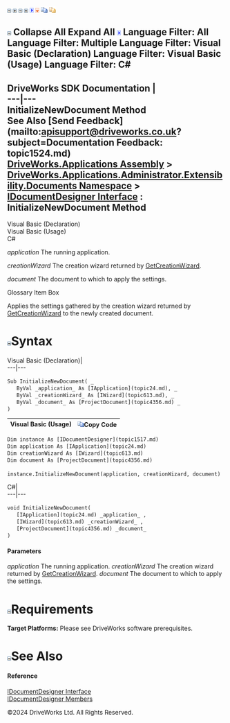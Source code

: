 ![](dotnetimages/collapse.gif) ![](dotnetimages/expand.gif) ![](dotnetimages/collapse.gif) ![](dotnetimages/expand.gif) ![](dotnetimages/drpdown.gif) ![](dotnetimages/drpdown_orange.gif) ![](dotnetimages/copycode.gif) ![](dotnetimages/copycodeHighlight.gif)

![](dotnetimages/collapse.gif) Collapse All Expand All ![](dotnetimages/drpdown.gif) Language Filter: All  Language Filter: Multiple  Language Filter: Visual Basic (Declaration) Language Filter: Visual Basic (Usage) Language Filter: C#  
---  
DriveWorks SDK Documentation  |   
---|---  
InitializeNewDocument Method   
See Also [Send Feedback](mailto:apisupport@driveworks.co.uk?subject=Documentation Feedback: topic1524.md)  
[DriveWorks.Applications Assembly](topic13.md) > [DriveWorks.Applications.Administrator.Extensibility.Documents Namespace](topic1507.md) > [IDocumentDesigner Interface](topic1517.md) : InitializeNewDocument Method  
---  
  
Visual Basic (Declaration)    
Visual Basic (Usage)    
C# 

_application_
    The running application.

_creationWizard_
    The creation wizard returned by [GetCreationWizard](topic1523.md).

_document_
    The document to which to apply the settings.

Glossary Item Box

Applies the settings gathered by the creation wizard returned by [GetCreationWizard](topic1523.md) to the newly created document. 

# ![](dotnetimages/collapse.gif)Syntax

Visual Basic (Declaration)|   
---|---  
      
    
    Sub InitializeNewDocument( _
       ByVal _application_ As [IApplication](topic24.md), _
       ByVal _creationWizard_ As [IWizard](topic613.md), _
       ByVal _document_ As [ProjectDocument](topic4356.md) _
    )   
  
Visual Basic (Usage)| ![](dotnetimages/copycode.gif)Copy Code  
---|---  
      
    
    Dim instance As [IDocumentDesigner](topic1517.md)
    Dim application As [IApplication](topic24.md)
    Dim creationWizard As [IWizard](topic613.md)
    Dim document As [ProjectDocument](topic4356.md)
     
    instance.InitializeNewDocument(application, creationWizard, document)  
  
C#|   
---|---  
      
    
    void InitializeNewDocument( 
       [IApplication](topic24.md) _application_ ,
       [IWizard](topic613.md) _creationWizard_ ,
       [ProjectDocument](topic4356.md) _document_
    )  
  
#### Parameters

 _application_
    The running application.
_creationWizard_
    The creation wizard returned by [GetCreationWizard](topic1523.md).
_document_
    The document to which to apply the settings.

# ![](dotnetimages/collapse.gif)Requirements

**Target Platforms:** Please see DriveWorks software prerequisites.

# ![](dotnetimages/collapse.gif)See Also

#### Reference

[IDocumentDesigner Interface](topic1517.md)   
[IDocumentDesigner Members](topic1518.md)

©2024 DriveWorks Ltd. All Rights Reserved.
